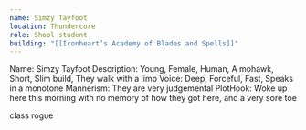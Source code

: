 ```yaml
---
name: Simzy Tayfoot
location: Thundercore
role: Shool student
building: "[[Ironheart’s Academy of Blades and Spells]]"
---
```

Name: Simzy Tayfoot
Description: Young, Female, Human, A mohawk, Short, Slim build, They walk with a limp
Voice: Deep, Forceful, Fast, Speaks in a monotone
Mannerism: They are very judgemental
PlotHook: Woke up here this morning with no memory of how they got here, and a very sore toe

class rogue